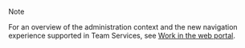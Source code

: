 
>[!NOTE]  
>For an overview of the administration context and the new navigation experience supported in Team Services, see [Work in the web portal](/vsts/connect/work-web-portal#admin-context).
